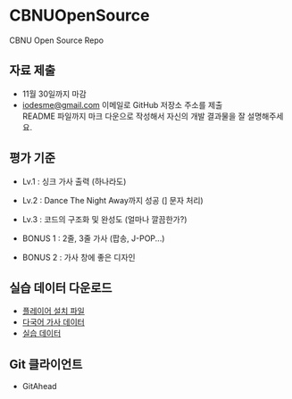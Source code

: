 # CBNUOpenSource
CBNU Open Source Repo

## 자료 제출
* 11월 30일까지 마감
* iodesme@gmail.com
이메일로 GitHub 저장소 주소를 제출  
README 파일까지 마크 다운으로 작성해서 자신의 개발 결과물을 잘 설명해주세요.

## 평가 기준 
* Lv.1 : 싱크 가사 출력 (하나라도)
* Lv.2 : Dance The Night Away까지 성공 (] 문자 처리)
* Lv.3 : 코드의 구조화 및 완성도 (얼마나 깔끔한가?)

* BONUS 1 : 2줄, 3줄 가사 (팝송, J-POP...)
* BONUS 2 : 가사 창에 좋은 디자인

## 실습 데이터 다운로드
* [플레이어 설치 파일](http://www.kodnix.com/Services/Presto/)
* [다국어 가사 데이터](http://sendanywhe.re/LJEAXK2P)
* [실습 데이터](http://sendanywhe.re/2Q85OFND)

## Git 클라이언트
* GitAhead
